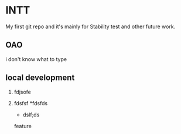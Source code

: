 # INTT

My first git repo and it's mainly for Stability test and other future work. 

## OAO

i don't know what to type

## local development
1. fdjsofe
2. fdsfsf
*fdsfds

   * dslf;ds
     
	feature
